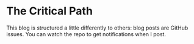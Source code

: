 # The Critical Path

This blog is structured a little differently to others: blog posts are GitHub issues. You can watch the repo to get notifications when I post.